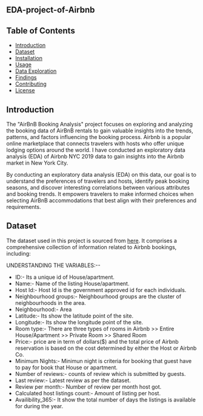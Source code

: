 ## EDA-project-of-Airbnb
## Table of Contents
- [Introduction](#introduction)
- [Dataset](#dataset)
- [Installation](#installation)
- [Usage](#usage)
- [Data Exploration](#data-exploration)
- [Findings](#findings)
- [Contributing](#contributing)
- [License](#license)


## Introduction
The "AirBnB Booking Analysis" project focuses on exploring and analyzing the booking data of AirBnB rentals to gain valuable insights into the trends, patterns, and factors influencing the booking process. Airbnb is a popular online marketplace that connects travelers with hosts who offer unique lodging options around the world.
I have conducted an exploratory data analysis (EDA) of Airbnb NYC 2019 data to gain insights into the Airbnb market in New York City.

By conducting an exploratory data analysis (EDA) on this data, our goal is to understand the preferences of travelers and hosts, identify peak booking seasons, and discover interesting correlations between various attributes and booking trends. It empowers travelers to make informed choices when selecting AirBnB accommodations that best align with their preferences and requirements.

## Dataset
The dataset used in this project is sourced from [here](https://drive.google.com/drive/my-drive). It comprises a comprehensive collection of information related to Airbnb bookings, including:


UNDERSTANDING THE VARIABLES:--
* ID:-    Its a unique id of House/apartment.
* Name:-  Name of the listing House/apartment.
* Host Id:-  Host Id is the government approved id for each individuals.
* Neighbourhood groups:-  Neighbourhood groups are the cluster of neighbourhoods in the area.
* Neighbourhood:-  Area
* Latitude:- Its show the latitude point of the site.
* Longitude:-  Its show the longitude point of the site.
* Room type:-  There are three types of rooms in Airbnb
         >> Entire House/Apartment
         >> Private Room
         >> Shared Room
* Price:-  price are in term of dollars($) and the total price of Airbnb  reservation is based on the cost
determined by either the Host or Airbnb Co.
* Minimum Nights:-  Minimun night is criteria for booking that guest have to pay for book that House or apartment.
* Number of reviews:-  counts of review which is submitted by guests.
* Last review:-  Latest review as per the dataset.
* Review per month:- Number of review per month host got.
* Calculated host listings count:-  Amount of listing per host.
* Availibility_365:- It show the total number of days the listings is available for during the year.
